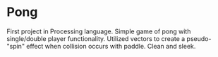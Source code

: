 # Pong
First project in Processing language. Simple game of pong with single/double player functionality. Utilized vectors to create a pseudo-"spin" effect when collision occurs with paddle. Clean and sleek.
